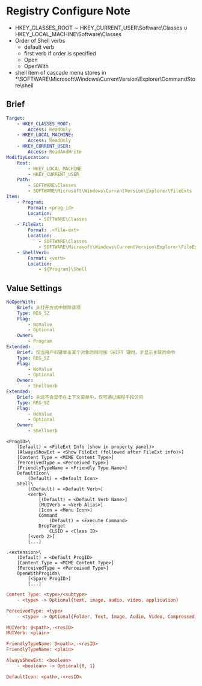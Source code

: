 # Registry Configure Note

- HKEY_CLASSES_ROOT $\sim$ HKEY_CURRENT_USER\Software\Classes $\cup$ HKEY_LOCAL_MACHINE\Software\Classes
- Order of Shell verbs
	- default verb
	- first verb if order is specified
	- Open
	- OpenWith
-  shell item of cascade menu stores in *\SOFTWARE\Microsoft\Windows\CurrentVersion\Explorer\CommandStore\shell

## Brief

```yaml
Target:
	- HKEY_CLASSES_ROOT:
		Access: ReadOnly
	- HKEY_LOCAL_MACHINE:
		Access: ReadOnly
	- HKEY_CURRENT_USER:
		Access: ReadAndWrite
ModifiyLocation:
	Root:
		- HKEY_LOCAL_MACHINE
		- HKEY_CURRENT_USER
	Path:
		- SOFTWARE\Classes
		- SOFTWARE\Microsoft\Windows\CurrentVersion\Explorer\FileExts
Item:
	- Program:
		Format: <prog-id>
		Location:
			- SOFTWARE\Classes
	- FileExt:
		Format: .<file-ext>
		Location:
			- SOFTWARE\Classes
			- SOFTWARE\Microsoft\Windows\CurrentVersion\Explorer\FileExts
	- ShellVerb:
		Format: <verb>
		Location:
			- ${Program}\Shell
```

## Value Settings

```yaml
NoOpenWith:
	Brief: 从打开方式中排除该项
	Type: REG_SZ
	Flag:
		- NoValue
		- Optional
	Owner:
		- Program
Extended:
	Brief: 仅当用户右键单击某个对象的同时按 SHIFT 键时，才显示关联的命令
	Type: REG_SZ
	Flag:
		- NoValue
		- Optional
	Owner:
		- ShellVerb
Extended:
	Brief: 永远不会显示在上下文菜单中，仅可通过编程手段访问
	Type: REG_SZ
	Flag:
		- NoValue
		- Optional
	Owner:
		- ShellVerb
```

```plain
<ProgID>\
	(Default) = <FileExt Info (show in property panel)>
	[AlwaysShowExt = <Show FileExt (followed after FileExt info)>]
	[Content Type = <MIME Content Type>]
	[PerceivedType = <Perceived Type>]
	[FriendlyTypeName = <Friendly Type Name>]
	DefaultIcon\
		(Default) = <Default Icon>
	Shell\
		[(Default) = <Default Verb>]
		<verb>\
			[(Default) = <Default Verb Name>]
			[MUIVerb = <Verb Alias>]
			[Icon = <Menu Icon>]
			Command
				(Default) = <Execute Command>
			DropTarget
				CLSID = <Class ID>
		[<verb 2>]
		[...]

.<extension>\
	(Default) = <Default ProgID>
	[Content Type = <MIME Content Type>]
	[PerceivedType = <Perceived Type>]
	OpenWithProgids\
		[<Spare ProgID>]
		[...]
```

```ini
Content Type: <type>/<subtype>
	- <type> -> Optional{text, image, audio, video, application}

PerceivedType: <type>
	- <type> -> Optional{Folder, Text, Image, Audio, Video, Compressed, Document, System, Application, Gamemedia, Contacts}

MUIVerb: @<path>,-<resID>
MUIVerb: <plain>

FriendlyTypeName: @<path>,-<resID>
FriendlyTypeName: <plain>

AlwaysShowExt: <boolean>
	- <boolean> -> Optional{0, 1}

DefaultIcon: <path>,-<resID>
```